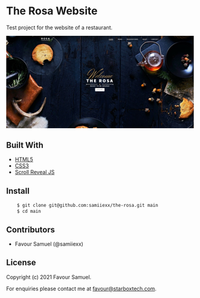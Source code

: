 # The Rosa Website
Test project for the website of a restaurant.

![The Rosa](screenshot.jpg)

## Built With
- [HTML5](https://developer.mozilla.org/en-US/docs/Web/Guide/HTML/HTML5)
- [CSS3](https://developer.mozilla.org/en-US/docs/Web/CSS)
- [Scroll Reveal JS](https://scrollrevealjs.org/)

## Install
```
    $ git clone git@github.com:samiiexx/the-rosa.git main
    $ cd main
```  
## Contributors
- Favour Samuel (@samiiexx)

## License
Copyright (c) 2021 Favour Samuel.

For enquiries please contact me at [favour@starboxtech.com](mailto:favour@starboxtech.com).